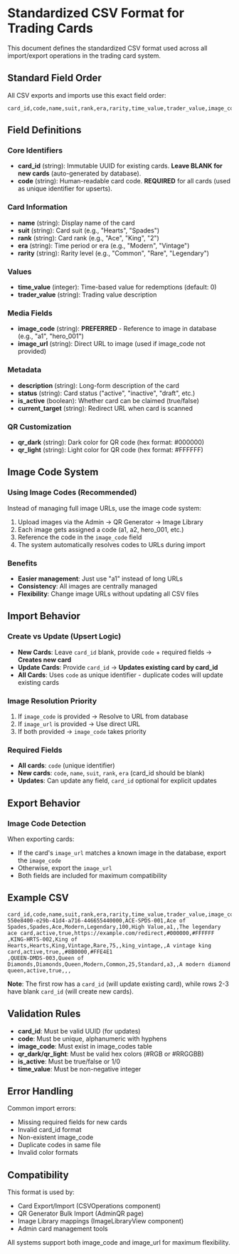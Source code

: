 # Standardized CSV Format for Trading Cards

This document defines the standardized CSV format used across all import/export operations in the trading card system.

## Standard Field Order

All CSV exports and imports use this exact field order:

```csv
card_id,code,name,suit,rank,era,rarity,time_value,trader_value,image_code,image_url,description,status,is_active,current_target,qr_dark,qr_light
```

## Field Definitions

### Core Identifiers
- **card_id** (string): Immutable UUID for existing cards. **Leave BLANK for new cards** (auto-generated by database).
- **code** (string): Human-readable card code. **REQUIRED** for all cards (used as unique identifier for upserts).

### Card Information
- **name** (string): Display name of the card
- **suit** (string): Card suit (e.g., "Hearts", "Spades")
- **rank** (string): Card rank (e.g., "Ace", "King", "2")
- **era** (string): Time period or era (e.g., "Modern", "Vintage")
- **rarity** (string): Rarity level (e.g., "Common", "Rare", "Legendary")

### Values
- **time_value** (integer): Time-based value for redemptions (default: 0)
- **trader_value** (string): Trading value description

### Media Fields
- **image_code** (string): **PREFERRED** - Reference to image in database (e.g., "a1", "hero_001")
- **image_url** (string): Direct URL to image (used if image_code not provided)

### Metadata
- **description** (string): Long-form description of the card
- **status** (string): Card status ("active", "inactive", "draft", etc.)
- **is_active** (boolean): Whether card can be claimed (true/false)
- **current_target** (string): Redirect URL when card is scanned

### QR Customization
- **qr_dark** (string): Dark color for QR code (hex format: #000000)
- **qr_light** (string): Light color for QR code (hex format: #FFFFFF)

## Image Code System

### Using Image Codes (Recommended)
Instead of managing full image URLs, use the image code system:

1. Upload images via the Admin → QR Generator → Image Library
2. Each image gets assigned a code (a1, a2, hero_001, etc.)
3. Reference the code in the `image_code` field
4. The system automatically resolves codes to URLs during import

### Benefits
- **Easier management**: Just use "a1" instead of long URLs
- **Consistency**: All images are centrally managed
- **Flexibility**: Change image URLs without updating all CSV files

## Import Behavior

### Create vs Update (Upsert Logic)
- **New Cards**: Leave `card_id` blank, provide `code` + required fields → **Creates new card**
- **Update Cards**: Provide `card_id` → **Updates existing card by card_id**
- **All Cards**: Uses `code` as unique identifier - duplicate codes will update existing cards

### Image Resolution Priority
1. If `image_code` is provided → Resolve to URL from database
2. If `image_url` is provided → Use direct URL
3. If both provided → `image_code` takes priority

### Required Fields
- **All cards**: `code` (unique identifier)
- **New cards**: `code`, `name`, `suit`, `rank`, `era` (card_id should be blank)
- **Updates**: Can update any field, `card_id` optional for explicit updates

## Export Behavior

### Image Code Detection
When exporting cards:
- If the card's `image_url` matches a known image in the database, export the `image_code`
- Otherwise, export the `image_url`
- Both fields are included for maximum compatibility

## Example CSV

```csv
card_id,code,name,suit,rank,era,rarity,time_value,trader_value,image_code,image_url,description,status,is_active,current_target,qr_dark,qr_light
550e8400-e29b-41d4-a716-446655440000,ACE-SPDS-001,Ace of Spades,Spades,Ace,Modern,Legendary,100,High Value,a1,,The legendary ace card,active,true,https://example.com/redirect,#000000,#FFFFFF
,KING-HRTS-002,King of Hearts,Hearts,King,Vintage,Rare,75,,king_vintage,,A vintage king card,active,true,,#8B0000,#FFE4E1
,QUEEN-DMDS-003,Queen of Diamonds,Diamonds,Queen,Modern,Common,25,Standard,a3,,A modern diamond queen,active,true,,,
```

**Note**: The first row has a `card_id` (will update existing card), while rows 2-3 have blank `card_id` (will create new cards).

## Validation Rules

- **card_id**: Must be valid UUID (for updates)
- **code**: Must be unique, alphanumeric with hyphens
- **image_code**: Must exist in image_codes table
- **qr_dark/qr_light**: Must be valid hex colors (#RGB or #RRGGBB)
- **is_active**: Must be true/false or 1/0
- **time_value**: Must be non-negative integer

## Error Handling

Common import errors:
- Missing required fields for new cards
- Invalid card_id format
- Non-existent image_code
- Duplicate codes in same file
- Invalid color formats

## Compatibility

This format is used by:
- Card Export/Import (CSVOperations component)
- QR Generator Bulk Import (AdminQR page)
- Image Library mappings (ImageLibraryView component)
- Admin card management tools

All systems support both image_code and image_url for maximum flexibility.
